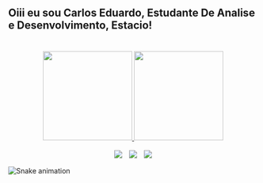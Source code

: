 ## Oiii eu sou Carlos Eduardo, Estudante De Analise e Desenvolvimento, Estacio!
#
<div align="center">
  <a href="https://https://github.com/Eduardosgg">
   <img height="180em" src="https://github-readme-stats.vercel.app/api?username=Eduardosgg&show_icons=true&theme=tokyonight"/>
 <img height="180em" src="https://github-readme-stats.vercel.app/api/top-langs/?username=Eduardosgg&layout=compact&theme=tokyonight"/>
</div>
  
  <br>
  
<div align="center"> 
  <a href="https://www.instagram.com/eduardo_silvagm/" target="_blank"><img src="https://img.shields.io/badge/-Instagram-%23E4405F?style=for-the-badge&logo=instagram&logoColor=white" target="_blank"></a>
  <a style="margin: 10px;" href = "mailto:CArlosggomes2017@gmail.com"><img src="https://img.shields.io/badge/-Gmail-%23333?style=for-the-badge&logo=gmail&logoColor=white" target="_blank"></a>
  <a href="https://www.linkedin.com/in/carlos-eduardo-desenvolvedor/" target="_blank"><img src="https://img.shields.io/badge/-LinkedIn-%230077B5?style=for-the-badge&logo=linkedin&logoColor=white" target="_blank"></a>
  </div>
  
  </div>
  
  ![Snake animation](https://github.com/Eduardosgg/Eduardosgg/blob/output/github-contribution-grid-snake.svg)
  
</div>
